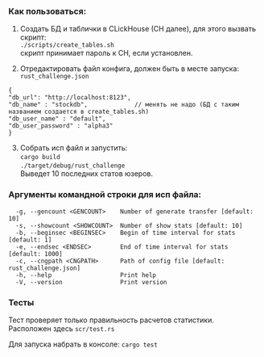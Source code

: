 
### Как пользоваться:

1. Создать БД  и таблички в CLickHouse (CH далее), для этого вызвать скрипт:  
`./scripts/create_tables.sh`  
скрипт принимает пароль к CH, если установлен.

2. Отредактировать файл конфига, должен быть в месте запуска:  
`rust_challenge.json`
```
{
"db_url": "http://localhost:8123",
"db_name" : "stockdb",             // менять не надо (БД с таким названием создается в create_tables.sh) 
"db_user_name" : "default",
"db_user_password" : "alpha3"
}
```

3. Собрать исп файл и запустить:  
`cargo build`  
`./target/debug/rust_challenge`  
Выведет 10 последних статов юзеров.

### Аргументы командной строки для исп файла:

```
  -g, --gencount <GENCOUNT>    Number of generate transfer [default: 10]
  -s, --showcount <SHOWCOUNT>  Number of show stats [default: 10]
  -b, --beginsec <BEGINSEC>    Begin of time interval for stats [default: 1]
  -e, --endsec <ENDSEC>        End of time interval for stats [default: 1000]
  -c, --cngpath <CNGPATH>      Path of config file [default: rust_challenge.json]
  -h, --help                   Print help
  -V, --version                Print version
```

### Тесты

Тест проверяет только правильность расчетов статистики.  
Расположен здесь `scr/test.rs`

Для запуска набрать в консоле:
`cargo test`





